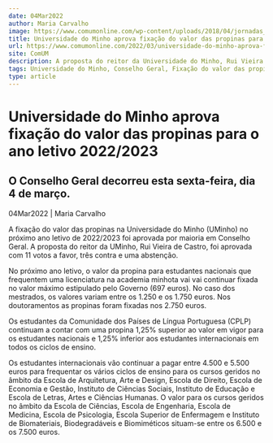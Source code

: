 ```yaml
---
date: 04Mar2022
author: Maria Carvalho
image: https://www.comumonline.com/wp-content/uploads/2018/04/jornadas_alunos-1500x1000.jpg
title: Universidade do Minho aprova fixação do valor das propinas para o ano letivo 2022/2023
url: https://www.comumonline.com/2022/03/universidade-do-minho-aprova-fixacao-do-valor-das-propinas-para-o-ano-letivo-2022-2023/
site: ComUM
description: A proposta do reitor da Universidade do Minho, Rui Vieira de Castro, foi aprovada com 11 votos a favor, três contra e uma abstenção.
tags: Universidade do Minho, Conselho Geral, Fixação do valor das propinas
type: article
---
```



# Universidade do Minho aprova fixação do valor das propinas para o ano letivo 2022/2023

## O Conselho Geral decorreu esta sexta-feira, dia 4 de março.

04Mar2022 | Maria Carvalho

A fixação do valor das propinas na Universidade do Minho (UMinho) no próximo ano letivo de 2022/2023 foi aprovada por maioria em Conselho Geral. A proposta do reitor da UMinho, Rui Vieira de Castro, foi aprovada com 11 votos a favor, três contra e uma abstenção.

No próximo ano letivo, o valor da propina para estudantes nacionais que frequentem uma licenciatura na academia minhota vai vai continuar fixada no valor máximo estipulado pelo Governo (697 euros). No caso dos mestrados, os valores variam entre os 1.250 e os 1.750 euros. Nos doutoramentos as propinas foram fixadas nos 2.750 euros.

Os estudantes da Comunidade dos Países de Língua Portuguesa (CPLP) continuam a contar com uma propina 1,25% superior ao valor em vigor para os estudantes nacionais e 1,25% inferior aos estudantes internacionais em todos os ciclos de ensino.

Os estudantes internacionais vão continuar a pagar entre 4.500 e 5.500 euros para frequentar os vários ciclos de ensino para os cursos geridos no âmbito da Escola de Arquitetura, Arte e Design, Escola de Direito, Escola de Economia e Gestão, Instituto de Ciências Sociais, Instituto de Educação e Escola de Letras, Artes e Ciências Humanas. O valor para os cursos geridos no âmbito da Escola de Ciências, Escola de Engenharia, Escola de Medicina, Escola de Psicologia, Escola Superior de Enfermagem e Instituto de Biomateriais, Biodegradáveis e Biomiméticos situam-se entre os 6.500 e os 7.500 euros.

